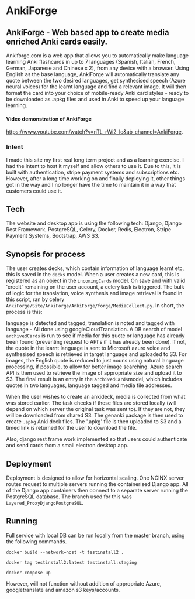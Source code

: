 # AnkiForge
## AnkiForge - Web based app to create media enriched Anki cards easily.
 Ankiforge.com is a web app that allows you to automatically make language learning Anki flashcards in up to 7 languages (Spanish, Italian, French, German, Japanese and Chinese x 2), from any device with a browser. Using English as the base language, AnkiForge will automatically translate any quote between the two desired languages, get synthesised speech (Azure neural voices) for the learnt language and find a relevant image. It will then format the card into your choice of mobile-ready Anki card styles - ready to be downloaded as .apkg files and used in Anki to speed up your language learning.
 
 #### Video demonstration of AnkiForge
 https://www.youtube.com/watch?v=nTL_rWi2_Ic&ab_channel=AnkiForge.
 
 ### Intent

I made this site my first real long term project and as a learning exercise. I had the intent to host it myself and allow others to use it. Due to this, it is built with authentication, stripe payment systems and subscriptions etc. However, after a long time working on and finally deploying it, other things got in the way and I no longer have the time to maintain it in a way that customers could use it.

## Tech
The website and desktop app is using the following tech: Django, Django Rest Framework, PostgreSQL, Celery, Docker, Redis, Electron, Stripe Payment Systems, Bootstrap, AWS S3.

## Synopsis for process
The user creates decks, which contain information of language learnt etc, this is saved in the `decks` model. When a user creates a new card, this is registered as an object in the `incomingCards` model. 
On save and with valid 'credit' remaining on the user account, a celery task is triggered. The bulk of logic for the translation, voice synthesis and image retrieval is found in this script, ran by celery `AnkiForge/Site/AnkiForge/AnkiForge/forge/MediaCollect.py`. In short, the process is this:

language is detected and tagged, translation is noted and tagged with language - All done using googleCloudTranslation. A DB search of model `archivedCards` is run to see if media for this quote or language has already been found (preventing request to API's if it has already been done). If not, the quote in the learnt language is sent to Microsoft azure voice and synthesised speech is retrieved in target language and uploaded to S3. For images, the English quote is reduced to just nouns using natural language processing, if possible, to allow for better image searching. Azure search API is then used to retrieve the image of appropriate size and upload it to S3. The final result is an entry in the `archivedCards`model, which includes quotes in two languages, language tagged and media file addresses. 

When the user wishes to create an ankideck, media is collected from what was stored earlier. The task checks if these files are stored locally (will depend on which server the original task was sent to). If they are not, they will be downloaded from shared S3. The genanki package is then used to create `.apkg` Anki deck files. The '.apkg' file is then uploaded to S3 and a timed link is returned for the user to download the file.

Also, django rest frame work implemented so that users could authenticate and send cards from a small electron desktop app. 

## Deployment

Deployment is designed to allow for horizontal scaling. One NGINX server routes request to multiple servers running the containerised Django app. All of the Django app containers then connect to a separate server running the PostgreSQL database. The branch used for this was `Layered_ProxyDjangoPostgreSQL`.

## Running

Full service with local DB can be run locally from the master branch, using the following commands.

`docker build --network=host -t testinstall2 .`

`docker tag testinstall2:latest testinstall:staging`

`docker-compose up`

However, will not function without addition of appropriate Azure, googletranslate and amazon s3 keys/accounts.
